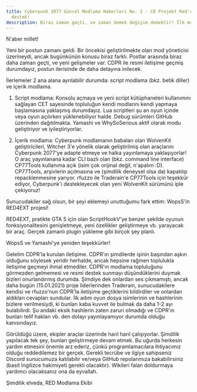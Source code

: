 ```yaml
---
title: Cyberpunk 2077 Güncel Modlama Haberleri No. 2 - CD Projekt Red'den resmi
  destek!
description: Biraz zaman geçti, ve zaman demek değişim demektir! İlk modlama güncellemeleri.
---
```

N'aber millet!

Yeni bir postun zamanı geldi. Bir öncekisi geliştirilmekte olan mod yöneticisi üzerineydi, ancak bugünkünün konusu biraz farklı. Postlar arasında biraz daha zaman geçti, ve yeni gelişmeler var. CDPR ile resmi iletişime geçmiş durumdayız, postun ilerisinde de daha detayına inilecek.

İlerlemeler 2 ana alana ayrılabilir durumda: script modlama (bkz. betik diller) ve içerik modlama.

1. Script modlama: Konsolu açmaya ve yeni script kütüphaneleri kullanımını sağlayan CET sayesinde topluluğun kendi modlarını kendi yapmaya başlamasına yaklaşmış durumdayız. Lua scriptleri şu an oyun içinde veya oyun açılırken yüklenebiliyor halde. Debug sürümleri GitHub üzerinden dağıtılmakta. Yamashi ve WhySoSerious aktif olarak modu geliştiriyor ve iyileştiriyorlar.

2. İçerik modlama: Cyberpunk modlamanın babaları olan WolvenKit geliştiricileri, Witcher 3'e yönelik olarak geliştirilmiş olan araçlarını Cyberpunk 2077'ye adapte etmeye ve halka yayınlamaya yaklaşıyorlar! O araç yayınlanana kadar CLI bazlı olan (bkz. command line interface) CP77Tools kullanıma açık (isim çok orijinal değil, n'apalım :D). CP77Tools, arşivlerin açılmasına ve (şimdilik deneysel olsa da) kapatılıp repacklenmesine yarıyor. rfuzzo ile Traderain'e CP77Tools için teşekkür ediyor, Cyberpunk'ı destekleyecek olan yeni WolvenKit sürümünü iple çekiyoruz!

Sunucudakiler sağ olsun, bir şeyi eklemeyi unuttuğumu fark ettim: WopsS'in RED4EXT projesi!

RED4EXT, pratikte GTA 5 için olan ScriptHookV'ye benzer şekilde oyunun fonksiyonalitesini genişletmeye, yeni özellikler geliştirmeye vb. yarayacak bir araç. Gerçek zamanlı plugin yükleme gibi birçok şey planlı.

WopsS ve Yamashi'ye yeniden teşekkürler!

Gelelim CDPR'la kurulan iletişime. CDPR'ın şimdilerde işinin başından aşkın olduğunu söylesek yeridir herhalde, ancak hepsine rağmen toplulukla iletişime geçmeyi ihmal etmediler. CDPR'ın modlama topluluğunu görmezden gelmemesi ve resmi destek sunmayı düşündüklerini duymak bizleri onurlandırmış durumda. Şimdiye dek onlardan ses çıkmamıştı, ancak daha bugün (15.01.2021) proje liderlerinden Traderain, sunucudakilere kendisi ve rfuzzo'nun CDPR'la iletişime geçtiklerini bildirdiler ve onlardan aldıkları cevapları sundular. İlk adım oyun dosya isimlerinin ve hashlerinin bizlere verilmesiydi, ki bunları kaba kuvvet ile bulmak da daha 1-2 ayı bulabilirdi. Şu andaki eksik hashlerin zaten zaruri olmadığı ve CDPR'ın bunları telif hakları vb. den dolayı yayınlayamıyor durumda olduğu kanısındayız.

Görüldüğü üzere, ekipler araçlar üzerinde harıl harıl çalışıyorlar. Şimdilik yapılacak tek şey, bunları geliştirmeye devam etmek. Bu uğurda herkesin yardım etmesini önemle arz ederiz, çünkü programlamacılara ihtiyacımız olduğu reddedilemez bir gerçek. Gerekli tecrübe ve ilgiye sahipseniz Discord sunucumuza katılabilir ve/veya GitHub repolarımıza bakabilirsiniz (basit İngilizce hakimiyeti gerekli olacaktır). Wikileri falan doldurmaya yardımcı olacaksanız ona da eyvallah.

Şimdilik elveda,
RED Modlama Ekibi